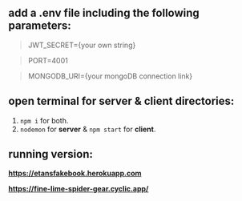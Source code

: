 ## add a .env file including the following parameters:

> JWT_SECRET={your own string}

> PORT=4001

> MONGODB_URI={your mongoDB connection link}

## open terminal for server & client directories:

1. `npm i` for both.
2. `nodemon` for **server** & `npm start` for **client**.

## running version:

**https://etansfakebook.herokuapp.com**


**https://fine-lime-spider-gear.cyclic.app/**
